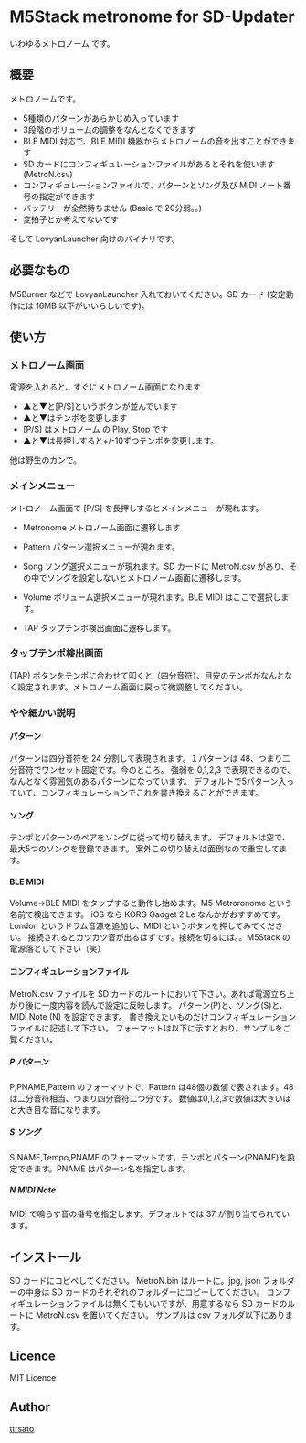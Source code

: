 # M5Stack metronome for SD-Updater

いわゆるメトロノーム です。

## 概要

メトロノームです。
- 5種類のパターンがあらかじめ入っています
- 3段階のボリュームの調整をなんとなくできます
- BLE MIDI 対応で、BLE MIDI 機器からメトロノームの音を出すことができます
- SD カードにコンフィギュレーションファイルがあるとそれを使います(MetroN.csv)
- コンフィギュレーションファイルで、パターンとソング及び MIDI ノート番号の指定ができます
- バッテリーが全然持ちません (Basic で 20分弱。。)
- 変拍子とか考えてないです

そして LovyanLauncher 向けのバイナリです。

## 必要なもの

M5Burner などで LovyanLauncher 入れておいてください。SD カード (安定動作には 16MB 以下がいいらしいです)。

## 使い方

### メトロノーム画面

電源を入れると、すぐにメトロノーム画面になります
- ▲と▼と[P/S]というボタンが並んでいます
- ▲と▼はテンポを変更します
- [P/S] はメトロノーム の Play, Stop です
- ▲と▼は長押しすると+/-10ずつテンポを変更します。

他は野生のカンで。

### メインメニュー

メトロノーム画面で [P/S] を長押しするとメインメニューが現れます。

- Metronome メトロノーム画面に遷移します

- Pattern パターン選択メニューが現れます。

- Song ソング選択メニューが現れます。SD カードに MetroN.csv があり、その中でソングを設定しないとメトロノーム画面に遷移します。

- Volume ボリューム選択メニューが現れます。BLE MIDI はここで選択します。

- TAP タップテンポ検出画面に遷移します。

### タップテンポ検出画面

(TAP) ボタンをテンポに合わせて叩くと（四分音符）、目安のテンポがなんとなく設定されます。メトロノーム画面に戻って微調整してください。

### やや細かい説明

#### パターン

パターンは四分音符を 24 分割して表現されます。１パターンは 48、つまり二分音符でワンセット固定です。今のところ。
強弱を 0,1,2,3 で表現できるので、なんとなく雰囲気のあるパターンになっています。
デフォルトで5パターン入っていて、コンフィギュレーションでこれを書き換えることができます。

#### ソング

テンポとパターンのペアをソングに従って切り替えます。
デフォルトは空で、最大5つのソングを登録できます。
案外この切り替えは面倒なので重宝してます。

#### BLE MIDI

Volume->BLE MIDI をタップすると動作し始めます。M5 Metroronome という名前で検出できます。
iOS なら KORG Gadget 2 Le なんかがおすすめです。London というドラム音源を追加し、MIDI というボタンを押してみてください。
接続されるとカツカツ音が出るはずです。接続を切るには。。M5Stack の電源落として下さい（笑）

#### コンフィギュレーションファイル

MetroN.csv ファイルを SD カードのルートにおいて下さい。あれば電源立ち上がり後に一度内容を読んで設定に反映します。
パターン(P)と、ソング(S)と、MIDI Note (N) を設定できます。
書き換えたいものだけコンフィギュレーションファイルに記述して下さい。
フォーマットは以下に示すとおり。サンプルをご覧ください。

##### P パターン
P,PNAME,Pattern のフォーマットで、Pattern は48個の数値で表されます。48は二分音符相当、つまり四分音符二つ分です。
数値は0,1,2,3で数値は大きいほど大き目な音になります。

##### S ソング
S,NAME,Tempo,PNAME のフォーマットです。テンポとパターン(PNAME)を設定できます。PNAME はパターン名を指定します。

##### N MIDI Note

MIDI で鳴らす音の番号を指定します。デフォルトでは 37 が割り当てられています。

## インストール

SD カードにコピペしてください。
MetroN.bin はルートに。jpg, json フォルダーの中身は SD カードのそれぞれのフォルダーにコピーしてください。
コンフィギュレーションファイルは無くてもいいですが、用意するなら SD カードのルートに MetroN.csv を置いてください。
サンプルは csv フォルダ以下にあります。

## Licence

MIT Licence

## Author

[ttrsato](https://github.com/ttrsato)
